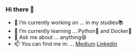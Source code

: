 ### Hi there 👋


- 🔭 I’m currently working on ... in my studies📚
- 🌱 I’m currently learning ... Python🐍 and Docker🐋
- 💬 Ask me about ... anything😄
- 📫 You can find me in: ... [Medium](https://medium.com/@gabomunozcastro)  [Linkedin](https://www.linkedin.com/in/goonies/) 
